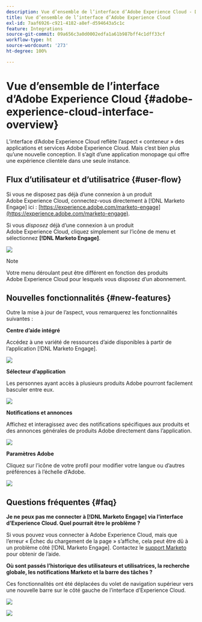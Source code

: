 ```yaml
---
description: Vue d’ensemble de l’interface d’Adobe Experience Cloud - Documents Marketo - Documentation du produit
title: Vue d’ensemble de l’interface d’Adobe Experience Cloud
exl-id: 7aaf6926-c921-4182-a8ef-d594643a5c1c
feature: Integrations
source-git-commit: 09a656c3a0d0002edfa1a61b987bff4c1dff33cf
workflow-type: ht
source-wordcount: '273'
ht-degree: 100%

---
```


# Vue d’ensemble de l’interface d’Adobe Experience Cloud {#adobe-experience-cloud-interface-overview}

L’interface d’Adobe Experience Cloud reflète l’aspect « conteneur » des applications et services Adobe Experience Cloud. Mais c’est bien plus qu’une nouvelle conception. Il s’agit d’une application monopage qui offre une expérience clientèle dans une seule instance.

## Flux d’utilisateur et d’utilisatrice {#user-flow}

Si vous ne disposez pas déjà d’une connexion à un produit Adobe Experience Cloud, connectez-vous directement à [!DNL Marketo Engage] ici : [https://experience.adobe.com/marketo-engage](https://experience.adobe.com/marketo-engage).

Si vous _disposez_ déjà d’une connexion à un produit Adobe Experience Cloud, cliquez simplement sur l’icône de menu et sélectionnez **[!DNL Marketo Engage]**.

![](assets/unified-shell-overview-1.png)

>[!NOTE]
>
>Votre menu déroulant peut être différent en fonction des produits Adobe Experience Cloud pour lesquels vous disposez d’un abonnement.

## Nouvelles fonctionnalités {#new-features}

Outre la mise à jour de l’aspect, vous remarquerez les fonctionnalités suivantes :

**Centre d’aide intégré**

Accédez à une variété de ressources d’aide disponibles à partir de l’application [!DNL Marketo Engage].

![](assets/unified-shell-overview-2.png)

**Sélecteur d’application**

Les personnes ayant accès à plusieurs produits Adobe pourront facilement basculer entre eux.

![](assets/unified-shell-overview-3.png)

**Notifications et annonces**

Affichez et interagissez avec des notifications spécifiques aux produits et des annonces générales de produits Adobe directement dans l’application.

![](assets/unified-shell-overview-4.png)

**Paramètres Adobe**

Cliquez sur l’icône de votre profil pour modifier votre langue ou d’autres préférences à l’échelle d’Adobe.

![](assets/unified-shell-overview-5.png)

## Questions fréquentes {#faq}

**Je ne peux pas me connecter à [!DNL Marketo Engage] via l’interface d’Experience Cloud. Quel pourrait être le problème ?**

Si vous pouvez vous connecter à Adobe Experience Cloud, mais que l’erreur « Échec du chargement de la page » s’affiche, cela peut être dû à un problème côté [!DNL Marketo Engage]. Contactez le [support Marketo](https://nation.marketo.com/t5/support/ct-p/Support) pour obtenir de l’aide.

**Où sont passés l’historique des utilisateurs et utilisatrices, la recherche globale, les notifications Marketo et la barre des tâches ?**

Ces fonctionnalités ont été déplacées du volet de navigation supérieur vers une nouvelle barre sur le côté gauche de l’interface d’Experience Cloud.

![](assets/unified-shell-overview-6.png)

![](assets/unified-shell-overview-7.png)
